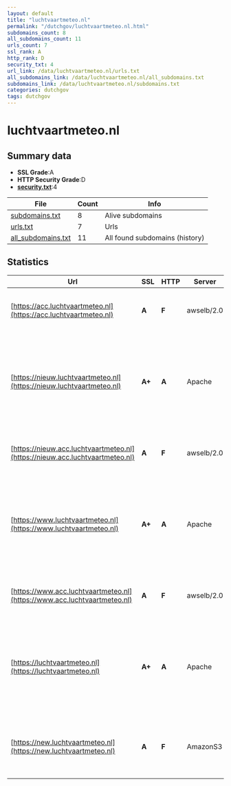 ```yaml
---
layout: default
title: "luchtvaartmeteo.nl"
permalink: "/dutchgov/luchtvaartmeteo.nl.html"
subdomains_count: 8
all_subdomains_count: 11
urls_count: 7
ssl_rank: A
http_rank: D
security_txt: 4
url_link: /data/luchtvaartmeteo.nl/urls.txt
all_subdomains_link: /data/luchtvaartmeteo.nl/all_subdomains.txt
subdomains_link: /data/luchtvaartmeteo.nl/subdomains.txt
categories: dutchgov
tags: dutchgov
---
```



# luchtvaartmeteo.nl
## Summary data


 - **SSL Grade**:A
 - **HTTP Security Grade**:D
 - **[security.txt](https://www.digitaleoverheid.nl/nieuws/standaard-security-txt-nu-verplicht-voor-overheid/)**:4


| File       | Count | Info |
|------------|-------|------|
|[subdomains.txt](/DutchGovScope/data/luchtvaartmeteo.nl/subdomains.txt)|8|Alive subdomains|
|[urls.txt](/DutchGovScope/data/luchtvaartmeteo.nl/urls.txt)|7|Urls|
|[all_subdomains.txt](/DutchGovScope/data/luchtvaartmeteo.nl/all_subdomains.txt)|11|All found subdomains (history)|


## Statistics


| Url | SSL | HTTP | Server | Cookie | HSTS | CORS | CTO | CSP | XFO | XXP | RP |FP| Tech |Title |
|--------|-------|-------|------|------|------|------|------|------|------|------|------|------|------|------|
|[https://acc.luchtvaartmeteo.nl](https://acc.luchtvaartmeteo.nl)| **A**| **F**|awselb/2.0| | | | | | | | :white_check_mark: | |Amazon ELB Amazon Web Services|403 Forbidden|
|[https://nieuw.luchtvaartmeteo.nl](https://nieuw.luchtvaartmeteo.nl)| **A+**| **A**|Apache|:o: |:white_check_mark: | | | :white_check_mark:| :white_check_mark: | :white_check_mark: | :white_check_mark: | |Amazon ALB Amazon Web Services Apache HTTP Server HSTS ZURB Foundation|KNMI Extranet|
|[https://nieuw.acc.luchtvaartmeteo.nl](https://nieuw.acc.luchtvaartmeteo.nl)| **A**| **F**|awselb/2.0| | | | | | | | :white_check_mark: | |Amazon ELB Amazon Web Services|403 Forbidden|
|[https://www.luchtvaartmeteo.nl](https://www.luchtvaartmeteo.nl)| **A+**| **A**|Apache|:o: |:white_check_mark: | | | :white_check_mark:| :white_check_mark: | :white_check_mark: | :white_check_mark: | |Amazon ALB Amazon Web Services Apache HTTP Server HSTS ZURB Foundation|KNMI Extranet|
|[https://www.acc.luchtvaartmeteo.nl](https://www.acc.luchtvaartmeteo.nl)| **A**| **F**|awselb/2.0| | | | | | | | :white_check_mark: | |Amazon ELB Amazon Web Services|403 Forbidden|
|[https://luchtvaartmeteo.nl](https://luchtvaartmeteo.nl)| **A+**| **A**|Apache|:o: |:white_check_mark: | | | :white_check_mark:| :white_check_mark: | :white_check_mark: | :white_check_mark: | |Amazon ALB Amazon Web Services Apache HTTP Server HSTS ZURB Foundation|KNMI Extranet|
|[https://new.luchtvaartmeteo.nl](https://new.luchtvaartmeteo.nl)| **A**| **F**|AmazonS3| | | | | | | | :white_check_mark: | |Amazon CloudFront Amazon S3 Amazon Web Services|KNMI Extranetten|

